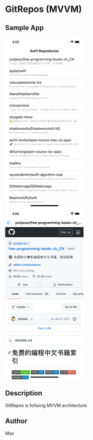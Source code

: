 # GitRepos (MVVM)

## Sample App

<img src="./ReadMeFiles/repoList.png" width="50%">

<img src="./ReadMeFiles/repoDetails.png" width="50%">

## Description
  
GitRepos is follwing MVVM  architecture.   

## Author

Max 

